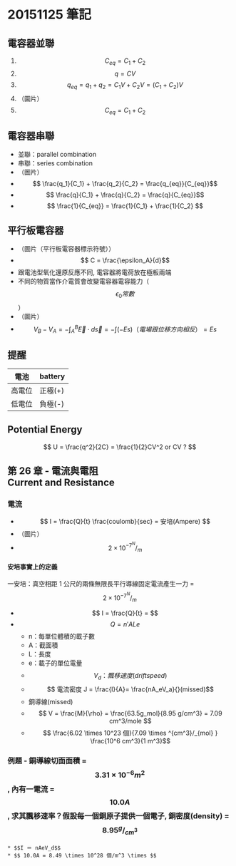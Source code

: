 # 20151125 筆記
## 電容器並聯
1. $$ C_{eq} = C_1 + C_2 $$
1. $$ q = CV $$
1. $$ q_{eq} = q_{1} + q_{2} = C_1V + C_2V = (C_1 + C_2)V $$
2. （圖片）
3. $$ C_{eq} = C_1 + C_2 $$

## 電容器串聯
* 並聯：parallel combination
* 串聯：series combination
* （圖片）
* $$ \frac{q_1}{C_1} + \frac{q_2}{C_2} = \frac{q_{eq}}{C_{eq}}$$
* $$ \frac{q}{C_1} + \frac{q}{C_2} = \frac{q}{C_{eq}}$$
* $$ \frac{1}{C_{eq}} = \frac{1}{C_1} + \frac{1}{C_2} $$

## 平行板電容器
* （圖片（平行板電容器標示符號））
* $$ C = \frac{\epsilon_A}{d}$$
* 跟電池型氧化還原反應不同, 電容器將電荷放在極板兩端
* 不同的物質當作介電質會改變電容器電容能力（$$ \epsilon_0 常數$$）
* （圖片）
* $$ V_B - V_A = -\int_A^B \vec{E} \cdot d \vec{s} = -\int(-Es) （電場跟位移方向相反） = Es $$

## 提醒
電池  | battery
--- | ---
高電位 | 正極(+)
低電位 | 負極(-)

## Potential Energy
$$ U = \frac{q^2}{2C} = \frac{1}{2}CV^2 or CV ? $$

## 第 26 章 - 電流與電阻<br>Current and Resistance
### 電流
* $$ I = \frac{Q}{t} \frac{coulomb}{sec} = 安培(Ampere) $$
* （圖片）
* $$ 2 \times 10^{-7} ^N/_m $$
#### 安培事實上的定義
一安培：真空相距 1 公尺的兩條無限長平行導線固定電流產生一力 = $$ 2 \times 10^{-7} ^N/_m $$


* $$ I = \frac{Q}{t} =  $$
* $$ Q = n'ALe $$
    * n：每單位體積的載子數
    * A：截面積
    * L：長度
    * e：載子的單位電量
    * $$ V_d：飄移速度(drift speed) $$
    * $$ 電流密度 J = \frac{I}{A}= \frac{nA_eV_a}{}(missed)$$
    * 銅導線(missed)
    * $$ V = \frac{M}{\rho} = \frac{63.5g_mol}{8.95 g/cm^3} = 7.09 cm^3/mole $$
    * $$ \frac{6.02 \times 10^23 個}{7.09 \times ^{cm^3}/_{mol} } \frac{10^6 cm^3}{1 m^3}$$
### 例題 - 銅導線切面面積 = $$ 3.31 \times 10^{-6} m^2$$ , 內有一電流 = $$ 10.0A $$, 求其飄移速率？假設每一個銅原子提供一個電子, 銅密度(density) = $$ 8.95 ^g/_{cm^3} $$
    * $$I ＝ nAeV_d$$
    * $$ 10.0A = 8.49 \times 10^28 個/m^3 \times $$